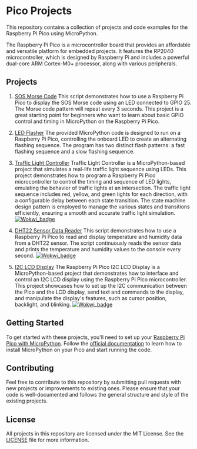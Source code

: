 # Pico Projects

This repository contains a collection of projects and code examples for the Raspberry Pi Pico using MicroPython.

The Raspberry Pi Pico is a microcontroller board that provides an affordable and versatile platform for embedded projects. It features the RP2040 microcontroller, which is designed by Raspberry Pi and includes a powerful dual-core ARM Cortex-M0+ processor, along with various peripherals.


## Projects

1. [SOS Morse Code](sos_morse.py)
This script demonstrates how to use a Raspberry Pi Pico to display the SOS Morse code using an LED connected to GPIO 25. The Morse code pattern will repeat every 3 seconds. This project is a great starting point for beginners who want to learn about basic GPIO control and timing in MicroPython on the Raspberry Pi Pico.

2. [LED Flasher](micropython/led_flasher.py)
The provided MicroPython code is designed to run on a Raspberry Pi Pico, controlling the onboard LED to create an alternating flashing sequence. The program has two distinct flash patterns: a fast flashing sequence and a slow flashing sequence.

3. [Traffic Light Controller](micropython/tlight.py)
Traffic Light Controller is a MicroPython-based project that simulates a real-life traffic light sequence using LEDs. This project demonstrates how to program a Raspberry Pi Pico microcontroller to control the timing and sequence of LED lights, emulating the behavior of traffic lights at an intersection. The traffic light sequence includes red, yellow, and green lights for each direction, with a configurable delay between each state transition. The state machine design pattern is employed to manage the various states and transitions efficiently, ensuring a smooth and accurate traffic light simulation. [![Wokwi_badge](https://user-images.githubusercontent.com/63488701/212449119-a8510897-c860-4545-8c1a-794169547ba1.svg)](https://wokwi.com/projects/359490482573538305)

6. [DHT22 Sensor Data Reader](micropython/dht22.py) This script demonstrates how to use a Raspberry Pi Pico to read and display temperature and humidity data from a DHT22 sensor. The script continuously reads the sensor data and prints the temperature and humidity values to the console every second. [![Wokwi_badge](https://user-images.githubusercontent.com/63488701/212449119-a8510897-c860-4545-8c1a-794169547ba1.svg)](https://wokwi.com/projects/359493497594540033)

5. [I2C LCD Display](micropython/lcd_i2c.py)
The Raspberry Pi Pico I2C LCD Display is a MicroPython-based project that demonstrates how to interface and control an I2C LCD display using the Raspberry Pi Pico microcontroller. This project showcases how to set up the I2C communication between the Pico and the LCD display, send text and commands to the display, and manipulate the display's features, such as cursor position, backlight, and blinking. [![Wokwi_badge](https://user-images.githubusercontent.com/63488701/212449119-a8510897-c860-4545-8c1a-794169547ba1.svg)](https://wokwi.com/projects/359400194112248833)


## Getting Started

To get started with these projects, you'll need to set up your [Raspberry Pi Pico with MicroPython](https://www.raspberrypi.com/documentation/microcontrollers/micropython.html). Follow the [official documentation](https://www.raspberrypi.com/documentation/microcontrollers/raspberry-pi-pico.html) to learn how to install MicroPython on your Pico and start running the code.


## Contributing

Feel free to contribute to this repository by submitting pull requests with new projects or improvements to existing ones. Please ensure that your code is well-documented and follows the general structure and style of the existing projects.


## License

All projects in this repository are licensed under the MIT License. See the [LICENSE](LICENSE) file for more information.
